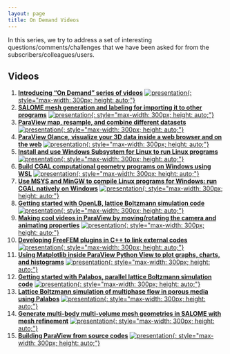 ```yaml
---
layout: page
title: On Demand Videos
---
```


In this series, we try to address a set of interesting questions/comments/challenges that we have been asked for from the subscribers/colleagues/users.

## Videos

1. [**Introducing “On Demand” series of videos**](https://www.youtube.com/watch?v=ezuaVQk-HRQ)
[![presentation](http://img.youtube.com/vi/ezuaVQk-HRQ/0.jpg){: style="max-width: 300px; height: auto;"}](https://www.youtube.com/watch?v=ezuaVQk-HRQ)
2. [**SALOME mesh generation and labeling for importing it to other programs**](https://www.youtube.com/watch?v=pvPintLL63Q)
[![presentation](http://img.youtube.com/vi/pvPintLL63Q/0.jpg){: style="max-width: 300px; height: auto;"}](https://www.youtube.com/watch?v=pvPintLL63Q)
3. [**ParaView map, resample, and combine different datasets**](https://www.youtube.com/watch?v=OggPGUEgl3c)
[![presentation](http://img.youtube.com/vi/OggPGUEgl3c/0.jpg){: style="max-width: 300px; height: auto;"}](https://www.youtube.com/watch?v=OggPGUEgl3c)
4. [**ParaView Glance, visualize your 3D data inside a web browser and on the web**](https://www.youtube.com/watch?v=UcFWOzG5ygM)
[![presentation](http://img.youtube.com/vi/UcFWOzG5ygM/0.jpg){: style="max-width: 300px; height: auto;"}](https://www.youtube.com/watch?v=UcFWOzG5ygM)
5. [**Install and use Windows Subsystem for Linux to run Linux programs**](https://www.youtube.com/watch?v=Xa6vM0Ot1hc)
[![presentation](http://img.youtube.com/vi/Xa6vM0Ot1hc/0.jpg){: style="max-width: 300px; height: auto;"}](https://www.youtube.com/watch?v=Xa6vM0Ot1hc)
6. [**Build CGAL computational geometry programs on Windows using WSL**](https://www.youtube.com/watch?v=iVMCpHjL7RY)
[![presentation](http://img.youtube.com/vi/iVMCpHjL7RY/0.jpg){: style="max-width: 300px; height: auto;"}](https://www.youtube.com/watch?v=iVMCpHjL7RY)
7. [**Use MSYS and MinGW to compile Linux programs for Windows: run CGAL natively on Windows**](https://www.youtube.com/watch?v=Qwmq9PkmrKI)
[![presentation](http://img.youtube.com/vi/Qwmq9PkmrKI/0.jpg){: style="max-width: 300px; height: auto;"}](https://www.youtube.com/watch?v=Qwmq9PkmrKI)
8. [**Getting started with OpenLB, lattice Boltzmann simulation code**](https://www.youtube.com/watch?v=oxaxoeDAiuo)
[![presentation](http://img.youtube.com/vi/oxaxoeDAiuo/0.jpg){: style="max-width: 300px; height: auto;"}](https://www.youtube.com/watch?v=oxaxoeDAiuo)
9. [**Making cool videos in ParaView by moving/rotating the camera and animating properties**](https://www.youtube.com/watch?v=7R3rrKfuFj4)
[![presentation](http://img.youtube.com/vi/7R3rrKfuFj4/0.jpg){: style="max-width: 300px; height: auto;"}](https://www.youtube.com/watch?v=7R3rrKfuFj4)
10. [**Developing FreeFEM plugins in C++ to link external codes**](https://www.youtube.com/watch?v=JSvVVkf4GDU)
[![presentation](http://img.youtube.com/vi/JSvVVkf4GDU/0.jpg){: style="max-width: 300px; height: auto;"}](https://www.youtube.com/watch?v=JSvVVkf4GDU)
11. [**Using Matplotlib inside ParaView Python View to plot graphs, charts, and histograms**](https://www.youtube.com/watch?v=OeG0XPv3eZw)
[![presentation](http://img.youtube.com/vi/OeG0XPv3eZw/0.jpg){: style="max-width: 300px; height: auto;"}](https://www.youtube.com/watch?v=OeG0XPv3eZw)
12. [**Getting started with Palabos, parallel lattice Boltzmann simulation code**](https://www.youtube.com/watch?v=sJ89FTGlHGI)
[![presentation](http://img.youtube.com/vi/sJ89FTGlHGI/0.jpg){: style="max-width: 300px; height: auto;"}](https://www.youtube.com/watch?v=sJ89FTGlHGI)
13. [**Lattice Boltzmann simulation of multiphase flow in porous media using Palabos**](https://www.youtube.com/watch?v=cEBHl5T3dtU)
[![presentation](http://img.youtube.com/vi/cEBHl5T3dtU/0.jpg){: style="max-width: 300px; height: auto;"}](https://www.youtube.com/watch?v=cEBHl5T3dtU)
14. [**Generate multi-body multi-volume mesh geometries in SALOME with mesh refinement**](https://www.youtube.com/watch?v=oO3gLumTUbQ)
[![presentation](http://img.youtube.com/vi/oO3gLumTUbQ/0.jpg){: style="max-width: 300px; height: auto;"}](https://www.youtube.com/watch?v=oO3gLumTUbQ)
15. [**Building ParaView from source codes**](https://www.youtube.com/watch?v=3joVOlzCm_Y)
[![presentation](http://img.youtube.com/vi/3joVOlzCm_Y/0.jpg){: style="max-width: 300px; height: auto;"}](https://www.youtube.com/watch?v=3joVOlzCm_Y)
